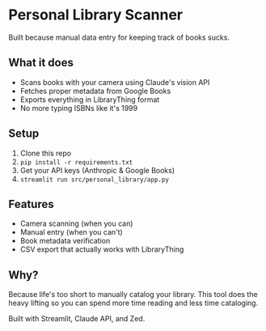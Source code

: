 # Personal Library Scanner

Built because manual data entry for keeping track of books sucks.

## What it does
- Scans books with your camera using Claude's vision API
- Fetches proper metadata from Google Books
- Exports everything in LibraryThing format
- No more typing ISBNs like it's 1999

## Setup
1. Clone this repo
2. `pip install -r requirements.txt`
3. Get your API keys (Anthropic & Google Books)
4. `streamlit run src/personal_library/app.py`

## Features
- Camera scanning (when you can)
- Manual entry (when you can't)
- Book metadata verification
- CSV export that actually works with LibraryThing

## Why?
Because life's too short to manually catalog your library. This tool does the heavy lifting so you can spend more time reading and less time cataloging.

Built with Streamlit, Claude API, and Zed.
